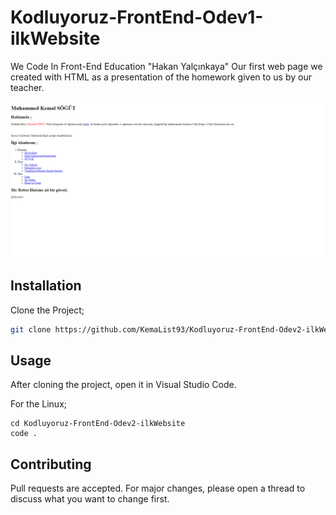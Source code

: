 # Kodluyoruz-FrontEnd-Odev1-ilkWebsite
We Code In Front-End Education "Hakan Yalçınkaya" Our first web page we created with HTML as a presentation of the homework given to us by our teacher.

![github](/img/github1.png)

## Installation

Clone the Project;

```bash
git clone https://github.com/KemaList93/Kodluyoruz-FrontEnd-Odev2-ilkWebsite.git
```

## Usage

After cloning the project, open it in Visual Studio Code.

 For the Linux;
```linux
cd Kodluyoruz-FrontEnd-Odev2-ilkWebsite
code .
```

## Contributing
Pull requests are accepted. For major changes, please open a thread to discuss what you want to change first.

